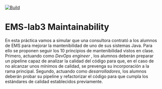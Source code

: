 [![Build](https://github.com/ETSISI-EMS/ems2025-lab-3-mantenibilidad-equipo_sam_adr_emm/actions/workflows/main.yml/badge.svg)](https://github.com/ETSISI-EMS/ems2025-lab-3-mantenibilidad-equipo_sam_adr_emm/actions/workflows/main.yml)
# EMS-lab3 Maintainability

En esta práctica vamos a simular que una consultora contrató a los alumnos de EMS para mejorar la mantenibilidad de uno de sus sistemas Java. Para ello se proponen seguir los 10 principios de mantenibilidad vistos en clase. Primero, actuando como *DevOps engineer* , los alumnos deberán preparar un pipeline capaz de analizar la calidad del código para que, en el caso de no alcanzar unos mínimos de calidad, se prevenga su incorporación a la rama principal. Segundo, actuando como *desarrolladores*, los alumnos deberán probar su pipeline y refactorizar el código para que cumpla los estándares de calidad establecidos previamente. 

